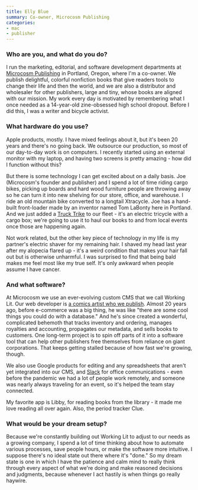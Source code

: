 ```yaml
---
title: Elly Blue
summary: Co-owner, Microcosm Publishing 
categories:
- mac
- publisher
---
```


### Who are you, and what do you do?

I run the marketing, editorial, and software development departments at [Microcosm Publishing](https://microcosmpublishing.com/ "A book publisher inb Portland.") in Portland, Oregon, where I'm a co-owner. We publish delightful, colorful nonfiction books that give readers tools to change their life and then the world, and we are also a distributor and wholesaler for other publishers, large and tiny, whose books are aligned with our mission. My work every day is motivated by remembering what I once needed as a 14-year-old zine-obsessed high school dropout. Before I did this, I was a writer and bicycle activist.

### What hardware do you use?

Apple products, mostly. I have mixed feelings about it, but it's been 20 years and there's no going back. We outsource our production, so most of our day-to-day work is on computers. I recently started using an external monitor with my laptop, and having two screens is pretty amazing - how did I function without this?

But there is some technology I can get excited about on a daily basis. Joe (Microcosm's founder and publisher) and I spend a lot of time riding cargo bikes, picking up boards and hard wood furniture people are throwing away so he can turn it into new shelving for our store, office, and warehouse. I ride an old mountain bike converted to a longtail Xtracycle. Joe has a hand-built front-loader made by an inventor named Tom LaBonty here in Portland. And we just added a [Truck Trike][truck-trike] to our fleet - it's an electric tricycle with a cargo box; we're going to use it to haul our books to and from local events once those are happening again.

Not work related, but the other key piece of technology in my life is my partner's electric shaver for my remaining hair. I shaved my head last year after my alopecia flared up - it's a weird condition that makes your hair fall out but is otherwise unharmful. I was surprised to find that being bald makes me feel most like my true self. It's only awkward when people assume I have cancer.

### And what software?

At Microcosm we use an ever-evolving custom CMS that we call Working Lit. Our web developer is [a comics artist who we publish](https://microcosmpublishing.com/catalog/books/2331 "The Brainfag comic book on Microsom."). Almost 20 years ago, before e-commerce was a big thing, he was like "there are some cool things you could do with a database." And he's since created a wonderful, complicated behemoth that tracks inventory and ordering, manages royalties and accounting, propagates our metadata, and sells books to customers. One long-term project is to spin off parts of it into a software tool that can help other publishers free themselves from reliance on giant corporations. That keeps getting stalled because of how fast we're growing, though. 

We also use Google products for editing and any spreadsheets that aren't yet integrated into our CMS, and [Slack][] for office communications - even before the pandemic we had a lot of people work remotely, and someone was nearly always traveling for an event, so it's helped the team stay connected.

My favorite app is Libby, for reading books from the library - it made me love reading all over again. Also, the period tracker Clue.

### What would be your dream setup?

Because we're constantly building out Working Lit to adjust to our needs as a growing company, I spend a lot of time thinking about how to automate various processes, save people hours, or make the software more intuitive. I suppose there's no ideal state out there where it's "done." So my dream state is one in which I have the patience and calm mind to really think through every aspect of what we're doing and make reasoned decisions and judgments, because whenever I act hastily is when things go really haywire.

[slack]: https://slack.com/ "A collaboration service."
[truck-trike]: http://www.trucktrike.com/ "An electric bike with a built-in cargo trailer."
